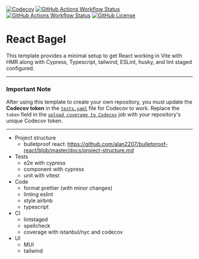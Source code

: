 [![Codecov](https://img.shields.io/codecov/c/github/neurobagel/react-bagel?token=mK0zZ2A86F&style=flat-square&logo=codecov)](https://codecov.io/gh/neurobagel/react-bagel)
[![GitHub Actions Workflow Status](https://img.shields.io/github/actions/workflow/status/neurobagel/react-bagel/tests.yaml?branch=main&style=flat-square&logo=github&label=tests)](https://github.com/neurobagel/react-bagel/actions/workflows/tests.yaml)
[![GitHub Actions Workflow Status](https://img.shields.io/github/actions/workflow/status/neurobagel/react-bagel/checks.yaml?branch=main&style=flat-square&logo=github&label=checks)](https://github.com/neurobagel/react-bagel/actions/workflows/checks.yaml)
[![GitHub License](https://img.shields.io/github/license/neurobagel/react-bagel?style=flat-square)](LICENSE)

# React Bagel

This template provides a minimal setup to get React working in Vite with HMR along with Cypress, Typescript, tailwind, ESLint, husky, and lint staged configured.

---

### **Important Note**

After using this template to create your own repository, you must update the **Codecov token** in the [`tests.yaml`](https://github.com/neurobagel/react-bagel/blob/main/.github/workflows/tests.yaml) file for Codecov to work. Replace the `token` field in the [`upload coverage to Codecov`](https://github.com/neurobagel/react-bagel/blob/a84fc0a18f6c430bc69793c5ac3518d72b48059d/.github/workflows/tests.yaml#L132) job with your repository's unique Codecov token.

---

- Project structure
  - bulletproof react: https://github.com/alan2207/bulletproof-react/blob/master/docs/project-structure.md
- Tests
  - e2e with cypress
  - component with cypress
  - unit with vitest
- Code
  - format prettier (with minor changes)
  - linting eslint
  - style airbnb
  - typescript
- CI
  - lintstaged
  - spellcheck
  - coverage with istanbul/nyc and codecov
- UI
  - MUI
  - tailwind
